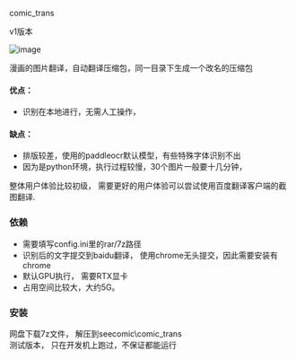comic_trans

v1版本

![image](,,/pics/test2_seecomic.jpg)<br>

漫画的图片翻译，自动翻译压缩包，同一目录下生成一个改名的压缩包
#### 优点：
- 识别在本地进行，无需人工操作，
#### 缺点：
- 排版较差，使用的paddleocr默认模型，有些特殊字体识别不出
- 因为是python环境，执行过程较慢，30个图片一般要十几分钟，

整体用户体验比较初级， 需要更好的用户体验可以尝试使用百度翻译客户端的截图翻译.

### 依赖
 - 需要填写config.ini里的rar/7z路径<br>
 - 识别后的文字提交到baidu翻译， 使用chrome无头提交，因此需要安装有chrome
 - 默认GPU执行， 需要RTX显卡
 - 占用空间比较大，大约5G。

### 安装
网盘下载7z文件， 解压到seecomic\comic_trans<br>
测试版本， 只在开发机上跑过，不保证都能运行



